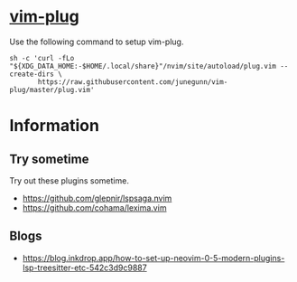 # [vim-plug](https://github.com/junegunn/vim-plug)

Use the following command to setup vim-plug.

```
sh -c 'curl -fLo "${XDG_DATA_HOME:-$HOME/.local/share}"/nvim/site/autoload/plug.vim --create-dirs \
       https://raw.githubusercontent.com/junegunn/vim-plug/master/plug.vim'
```

# Information

## Try sometime

Try out these plugins sometime.

  * https://github.com/glepnir/lspsaga.nvim
  * https://github.com/cohama/lexima.vim

## Blogs

  * https://blog.inkdrop.app/how-to-set-up-neovim-0-5-modern-plugins-lsp-treesitter-etc-542c3d9c9887
